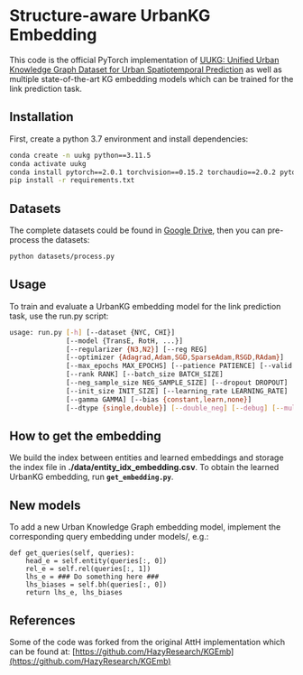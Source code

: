 # Structure-aware UrbanKG Embedding 

This code is the official PyTorch implementation of [UUKG: Unified Urban Knowledge Graph Dataset for Urban Spatiotemporal Prediction](https://arxiv.org/pdf/2306.11443.pdf) as well as multiple state-of-the-art KG embedding models which can be trained for the link prediction task. 

## Installation

First, create a python 3.7 environment and install dependencies:

```bash
conda create -n uukg python==3.11.5
conda activate uukg
conda install pytorch==2.0.1 torchvision==0.15.2 torchaudio==2.0.2 pytorch-cuda=11.7 -c pytorch -c nvidia
pip install -r requirements.txt
```

## Datasets

The complete datasets could be found in  [Google Drive](https://drive.google.com/drive/folders/1egTmnKRzTQuyW_hsbFURUonGC-bJmBHW?usp=sharing), then you  can pre-process the datasets:

```bash
python datasets/process.py
```

## Usage

To train and evaluate a UrbanKG embedding model for the link prediction task, use the run.py script:

```bash
usage: run.py [-h] [--dataset {NYC, CHI}]
              [--model {TransE, RotH, ...}]
              [--regularizer {N3,N2}] [--reg REG]
              [--optimizer {Adagrad,Adam,SGD,SparseAdam,RSGD,RAdam}]
              [--max_epochs MAX_EPOCHS] [--patience PATIENCE] [--valid VALID]
              [--rank RANK] [--batch_size BATCH_SIZE]
              [--neg_sample_size NEG_SAMPLE_SIZE] [--dropout DROPOUT]
              [--init_size INIT_SIZE] [--learning_rate LEARNING_RATE]
              [--gamma GAMMA] [--bias {constant,learn,none}]
              [--dtype {single,double}] [--double_neg] [--debug] [--multi_c]

```
## How to get the embedding

We build the index between entities and learned embeddings and storage the index file in **./data/entity_idx_embedding.csv**. To obtain the learned UrbanKG embedding, run **`get_embedding.py`**.


## New models

To add a new Urban Knowledge Graph embedding model, implement the corresponding query embedding under models/, e.g.:

```
def get_queries(self, queries):
    head_e = self.entity(queries[:, 0])
    rel_e = self.rel(queries[:, 1])
    lhs_e = ### Do something here ###
    lhs_biases = self.bh(queries[:, 0])
    return lhs_e, lhs_biases
```

## References

Some of the code was forked from the original AttH implementation which can be found at: [https://github.com/HazyResearch/KGEmb](https://github.com/HazyResearch/KGEmb)

